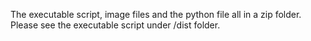 The executable script, image files and the python file all in a zip folder. Please see the executable script under /dist folder.
